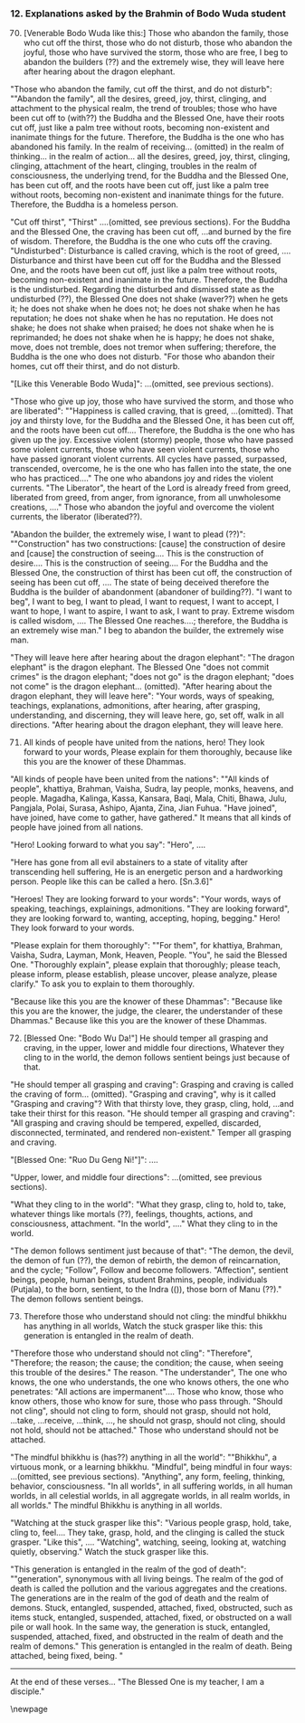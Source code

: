 ### 12. Explanations asked by the Brahmin of Bodo Wuda student

70. [Venerable Bodo Wuda like this:] Those who abandon the family, those who cut
    off the thirst, those who do not disturb, those who abandon the joyful,
    those who have survived the storm, those who are free,
I beg to abandon the builders (??) and the extremely wise, they will leave here
after hearing about the dragon elephant.

"Those who abandon the family, cut off the thirst, and do not disturb":
""Abandon the family", all the desires, greed, joy, thirst, clinging, and
attachment to the physical realm, the trend of troubles; those who have been cut
off to (with??) the Buddha and the Blessed One, have their roots cut off, just
like a palm tree without roots, becoming non-existent and inanimate things for
the future. Therefore, the Buddha is the one who has abandoned his family. In
the realm of receiving... (omitted) in the realm of thinking... in the realm of
action... all the desires, greed, joy, thirst, clinging, clinging, attachment of
the heart, clinging, troubles in the realm of consciousness, the underlying
trend, for the Buddha and the Blessed One, has been cut off, and the roots have
been cut off, just like a palm tree without roots, becoming non-existent and
inanimate things for the future. Therefore, the Buddha is a homeless person.

"Cut off thirst", "Thirst" ....(omitted, see previous sections). For the Buddha
and the Blessed One, the craving has been cut off, ...and burned by the fire of
wisdom. Therefore, the Buddha is the one who cuts off the craving.
"Undisturbed": Disturbance is called craving, which is the root of greed, ....
Disturbance and thirst have been cut off for the Buddha and the Blessed One, and
the roots have been cut off, just like a palm tree without roots, becoming
non-existent and inanimate in the future. Therefore, the Buddha is the
undisturbed. Regarding the disturbed and dismissed state as the undisturbed
(??), the Blessed One does not shake (waver??) when he gets it; he does not
shake when he does not; he does not shake when he has reputation; he does not
shake when he has no reputation. He does not shake; he does not shake when
praised; he does not shake when he is reprimanded; he does not shake when he is
happy; he does not shake, move, does not tremble, does not tremor when
suffering; therefore, the Buddha is the one who does not disturb. "For those who
abandon their homes, cut off their thirst, and do not disturb.

"[Like this Venerable Bodo Wuda]": ...(omitted, see previous sections).

"Those who give up joy, those who have survived the storm, and those who are
liberated": ""Happiness is called craving, that is greed, ...(omitted). That joy
and thirsty love, for the Buddha and the Blessed One, it has been cut off, and
the roots have been cut off.... Therefore, the Buddha is the one who has given
up the joy. Excessive violent (stormy) people, those who have passed some
violent currents, those who have seen violent currents, those who have passed
ignorant violent currents. All cycles have passed, surpassed, transcended,
overcome, he is the one who has fallen into the state, the one who has
practiced...." The one who abandons joy and rides the violent currents. "The
Liberator", the heart of the Lord is already freed from greed, liberated from
greed, from anger, from ignorance, from all unwholesome creations, ...." Those
who abandon the joyful and overcome the violent currents, the liberator
(liberated??).

"Abandon the builder, the extremely wise, I want to plead (??)": ""Construction"
has two constructions: [cause] the construction of desire and [cause] the
construction of seeing.... This is the construction of desire.... This is the
construction of seeing.... For the Buddha and the Blessed One, the construction
of thirst has been cut off, the construction of seeing has been cut off, ....
The state of being deceived therefore the Buddha is the builder of abandonment
(abandoner of building??). "I want to beg", I want to beg, I want to plead, I
want to request, I want to accept, I want to hope, I want to aspire, I want to
ask, I want to pray. Extreme wisdom is called wisdom, .... The Blessed One
reaches....; therefore, the Buddha is an extremely wise man." I beg to abandon
the builder, the extremely wise man.

"They will leave here after hearing about the dragon elephant": "The dragon
elephant" is the dragon elephant. The Blessed One "does not commit crimes" is
the dragon elephant; "does not go" is the dragon elephant; "does not come" is
the dragon elephant... (omitted). "After hearing about the dragon elephant, they
will leave here": "Your words, ways of speaking, teachings, explanations,
admonitions, after hearing, after grasping, understanding, and discerning, they
will leave here, go, set off, walk in all directions. "After hearing about the
dragon elephant, they will leave here.

71. All kinds of people have united from the nations, hero! They look forward to
    your words,
Please explain for them thoroughly, because like this you are the knower of these
Dhammas.

"All kinds of people have been united from the nations": ""All kinds of people",
khattiya, Brahman, Vaisha, Sudra, lay people, monks, heavens, and people.
Magadha, Kalinga, Kassa, Kansara, Baqi, Mala, Chiti, Bhawa, Julu, Pangjala,
Polai, Surasa, Ashipo, Ajanta, Zina, Jian Fuhua. "Have joined", have joined,
have come to gather, have gathered." It means that all kinds of people have
joined from all nations.

"Hero! Looking forward to what you say": "Hero", ....

"Here has gone from all evil abstainers to a state of vitality after
transcending hell suffering,
He is an energetic person and a hardworking person. People like this can be
called a hero. [Sn.3.6]"

"Heroes! They are looking forward to your words": "Your words, ways of speaking,
teachings, explainings, admonitions. "They are looking forward", they are
looking forward to, wanting, accepting, hoping, begging." Hero! They look
forward to your words.

"Please explain for them thoroughly": ""For them", for khattiya, Brahman,
Vaisha, Sudra, Layman, Monk, Heaven, People. "You", he said the Blessed One.
"Thoroughly explain", please explain that thoroughly; please teach, please
inform, please establish, please uncover, please analyze, please clarify." To
ask you to explain to them thoroughly.

"Because like this you are the knower of these Dhammas": "Because like this you
are the knower, the judge, the clearer, the understander of these Dhammas."
Because like this you are the knower of these Dhammas.

72. [Blessed One: "Bodo Wu Da!"] He should temper all grasping and craving, in the
    upper, lower and middle four directions,
Whatever they cling to in the world, the demon follows sentient beings just
because of that.

"He should temper all grasping and craving": Grasping and craving is called the
craving of form... (omitted). "Grasping and craving", why is it called "Grasping
and craving"? With that thirsty love, they grasp, cling, hold, ...and take their
thirst for this reason. "He should temper all grasping and craving": "All
grasping and craving should be tempered, expelled, discarded, disconnected,
terminated, and rendered non-existent." Temper all grasping and craving.

"[Blessed One: "Ruo Du Geng Ni!"]": ....

"Upper, lower, and middle four directions": ...(omitted, see previous sections).

"What they cling to in the world": "What they grasp, cling to, hold to, take,
whatever things like mortals (??), feelings, thoughts, actions, and
consciousness, attachment. "In the world", ...." What they cling to in the
world.

"The demon follows sentiment just because of that": "The demon, the devil, the
demon of fun (??), the demon of rebirth, the demon of reincarnation, and the
cycle; "Follow", Follow and become followers. "Affection", sentient beings,
people, human beings, student Brahmins, people, individuals (Putjala), to the
born, sentient, to the Indra (()), those born of Manu (??)." The demon follows
sentient beings.

73. Therefore those who understand should not cling: the mindful bhikkhu has
    anything in all worlds,
Watch the stuck grasper like this: this generation is entangled in the realm
of death.

"Therefore those who understand should not cling": "Therefore", "Therefore; the
reason; the cause; the condition; the cause, when seeing this trouble of the
desires." The reason. "The understander", The one who knows, the one who
understands, the one who knows others, the one who penetrates: "All actions are
impermanent".... Those who know, those who know others, those who know for sure,
those who pass through. "Should not cling", should not cling to form, should not
grasp, should not hold, ...take, ...receive, ...think, ..., he should not grasp,
should not cling, should not hold, should not be attached." Those who understand
should not be attached.

"The mindful bhikkhu is (has??) anything in all the world": ""Bhikkhu", a
virtuous monk, or a learning bhikkhu. "Mindful", being mindful in four ways:
...(omitted, see previous sections). "Anything", any form, feeling, thinking,
behavior, consciousness. "In all worlds", in all suffering worlds, in all human
worlds, in all celestial worlds, in all aggregate worlds, in all realm worlds,
in all worlds." The mindful Bhikkhu is anything in all worlds.

"Watching at the stuck grasper like this": "Various people grasp, hold, take,
cling to, feel.... They take, grasp, hold, and the clinging is called the stuck
grasper. "Like this", .... "Watching", watching, seeing, looking at, watching
quietly, observing." Watch the stuck grasper like this.

"This generation is entangled in the realm of the god of death": ""generation",
synonymous with all living beings. The realm of the god of death is called the
pollution and the various aggregates and the creations. The generations are in
the realm of the god of death and the realm of demons. Stuck, entangled,
suspended, attached, fixed, obstructed, such as items stuck, entangled,
suspended, attached, fixed, or obstructed on a wall pile or wall hook. In the
same way, the generation is stuck, entangled, suspended, attached, fixed, and
obstructed in the realm of death and the realm of demons." This generation is
entangled in the realm of death. Being attached, being fixed, being. "

---

At the end of these verses... "The Blessed One is my teacher, I am a disciple."

\newpage
